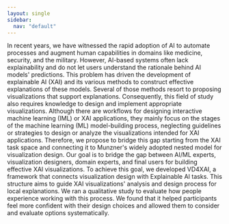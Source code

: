 ```yaml
---
layout: single
sidebar:
  nav: "default"
---
```


In recent years, we have witnessed the rapid adoption of AI to automate processes and augment human capabilities in domains like medicine, security, and the military. However, AI-based systems often lack explainability and do not let users understand the rationale behind AI models' predictions. This problem has driven the development of explainable AI (XAI) and its various methods to construct effective explanations of these models. Several of those methods resort to proposing visualizations that support explanations. Consequently, this field of study also requires knowledge to design and implement appropriate visualizations.
Although there are workflows for designing interactive machine learning (IML) or XAI applications, they mainly focus on the stages of the machine learning (ML) model-building process, neglecting guidelines or strategies to design or analyze the visualizations intended for XAI applications. Therefore, we propose to bridge this gap starting from the XAI task space and connecting it to Munzner's widely adopted nested model for visualization design. Our goal is to bridge the gap between AI/ML experts, visualization designers, domain experts, and final users for building effective XAI visualizations. To achieve this goal, we developed <span class="project">VD4XAI</span>, a framework that connects visualization design with Explainable AI tasks. This structure aims to guide XAI visualizations' analysis and design process for local explanations. We ran a qualitative study to evaluate how people experience working with this process. We found that it helped participants feel more confident with their design choices and allowed them to consider and evaluate options systematically.

